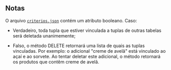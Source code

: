 ## Notas

O arquivo [```criterios.json```](./config/criterios.json) contém um atributo booleano. Caso:

- Verdadeiro, toda tupla que estiver vinculada a tuplas de outras tabelas será deletada unanimemente;

- Falso, o método DELETE retornará uma lista de quais as tuplas vinculadas. Por exemplo: o adicional "creme de avelã" está vinculado ao açaí e ao sorvete. Ao tentar deletar este adicional, o método retornará os produtos que contêm creme de avelã.